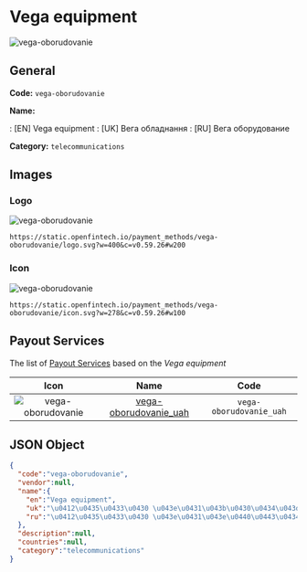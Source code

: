 
# Vega equipment 
![vega-oborudovanie](https://static.openfintech.io/payment_methods/vega-oborudovanie/logo.svg?w=400&c=v0.59.26#w200)  

## General 
**Code:** `vega-oborudovanie` 
 
**Name:** 
 
:	[EN] Vega equipment 
:	[UK] Вега обладнання 
:	[RU] Вега оборудование 
 
**Category:** `telecommunications` 
 

## Images 

### Logo 
![vega-oborudovanie](https://static.openfintech.io/payment_methods/vega-oborudovanie/logo.svg?w=400&c=v0.59.26#w200)  

```
https://static.openfintech.io/payment_methods/vega-oborudovanie/logo.svg?w=400&c=v0.59.26#w200
```  

### Icon 
![vega-oborudovanie](https://static.openfintech.io/payment_methods/vega-oborudovanie/icon.svg?w=278&c=v0.59.26#w100)  

```
https://static.openfintech.io/payment_methods/vega-oborudovanie/icon.svg?w=278&c=v0.59.26#w100
```  

## Payout Services 
 
The list of [Payout Services](/payout-services/) based on the _Vega equipment_ 

|Icon|Name|Code| 
|:---:|:---:|:---:| 
|![vega-oborudovanie](https://static.openfintech.io/payout_methods/vega-oborudovanie/icon.png?w=278&c=v0.59.26#w40) |[vega-oborudovanie_uah](/payout-services/vega-oborudovanie_uah/)|`vega-oborudovanie_uah`| 
 

## JSON Object 

```json
{
  "code":"vega-oborudovanie",
  "vendor":null,
  "name":{
    "en":"Vega equipment",
    "uk":"\u0412\u0435\u0433\u0430 \u043e\u0431\u043b\u0430\u0434\u043d\u0430\u043d\u043d\u044f",
    "ru":"\u0412\u0435\u0433\u0430 \u043e\u0431\u043e\u0440\u0443\u0434\u043e\u0432\u0430\u043d\u0438\u0435"
  },
  "description":null,
  "countries":null,
  "category":"telecommunications"
}
```  
